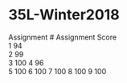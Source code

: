 # 35L-Winter2018

Assignment #	Assignment Score	
1	            94	
2	            99	
3	            100	
4	            96	
5	            100	
6	            100	
7	            100	
8	            100	
9	            100
